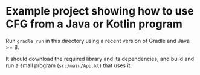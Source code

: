 # Example project showing how to use CFG from a Java or Kotlin program

Run `gradle run` in this directory using a recent version of Gradle and Java >= 8.

It should download the required library and its dependencies, and build and run a small program (`src/main/App.kt`) that uses it.
